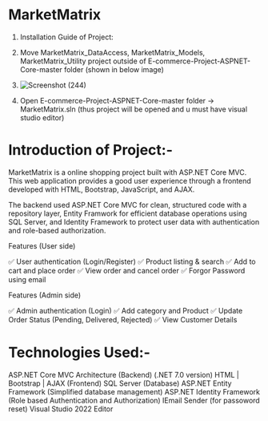 # MarketMatrix
1. Installation Guide of Project:
2. Move MarketMatrix_DataAccess, MarketMatrix_Models, MarketMatrix_Utility project outside of E-commerce-Project-ASPNET-Core-master folder (shown in below image)
3. ![Screenshot (244)](https://github.com/user-attachments/assets/de2e4580-1b6e-4089-8b33-8ee3c8214b0d)

4. Open  E-commerce-Project-ASPNET-Core-master folder -> MarketMatrix.sln (thus project will be opened and u must have visual studio editor)

# Introduction of Project:-
MarketMatrix is a online shopping project built with ASP.NET Core MVC. This web application provides a good user experience through a frontend developed with HTML, Bootstrap, JavaScript, and AJAX.

The backend used ASP.NET Core MVC for clean, structured code with a repository layer, Entity Framwork for efficient database operations using SQL Server, and Identity Framework to protect user data with authentication and role-based authorization.

Features (User side)

✅ User authentication (Login/Register)
✅ Product listing & search
✅ Add to cart and place order ✅ View order and cancel order
✅ Forgor Password using email

Features (Admin side)

✅ Admin authentication (Login)
✅ Add category and Product
✅ Update Order Status (Pending, Delivered, Rejected)
✅ View Customer Details

# Technologies Used:-

ASP.NET Core MVC Architecture (Backend) (.NET 7.0 version)
HTML | Bootstrap | AJAX (Frontend)
SQL Server (Database)
ASP.NET Entity Framework (Simplified database management)
ASP.NET Identity Framework (Role based Authentication and Authorization)
IEmail Sender (for passoword reset)
Visual Studio 2022 Editor
